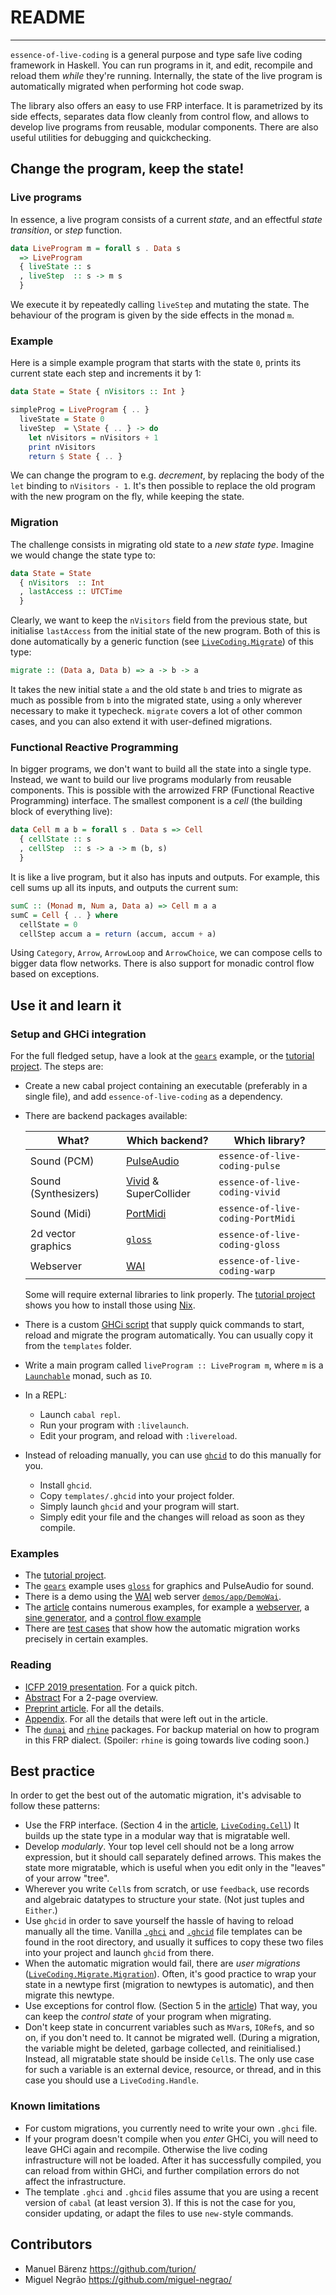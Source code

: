 # README
--------

`essence-of-live-coding` is a general purpose and type safe live coding framework in Haskell.
You can run programs in it, and edit, recompile and reload them _while_ they're running.
Internally, the state of the live program is automatically migrated when performing hot code swap.

The library also offers an easy to use FRP interface.
It is parametrized by its side effects,
separates data flow cleanly from control flow,
and allows to develop live programs from reusable, modular components.
There are also useful utilities for debugging and quickchecking.

## Change the program, keep the state!

### Live programs

In essence, a live program consists of a current _state_,
and an effectful _state transition_, or _step_ function.

```haskell
data LiveProgram m = forall s . Data s
  => LiveProgram
  { liveState :: s
  , liveStep  :: s -> m s
  }
```

We execute it by repeatedly calling `liveStep` and mutating the state.
The behaviour of the program is given by the side effects in the monad `m`.

### Example

Here is a simple example program that starts with the state `0`,
prints its current state each step and increments it by 1:

```haskell
data State = State { nVisitors :: Int }

simpleProg = LiveProgram { .. }
  liveState = State 0
  liveStep  = \State { .. } -> do
    let nVisitors = nVisitors + 1
    print nVisitors
    return $ State { .. }
```

We can change the program to e.g. _decrement_,
by replacing the body of the `let` binding to `nVisitors - 1`.
It's then possible to replace the old program with the new program on the fly,
while keeping the state.

### Migration

The challenge consists in migrating old state to a _new state type_.
Imagine we would change the state type to:

```haskell
data State = State
  { nVisitors  :: Int
  , lastAccess :: UTCTime
  }
```

Clearly, we want to keep the `nVisitors` field from the previous state,
but initialise `lastAccess` from the initial state of the new program.
Both of this is done automatically by a generic function (see [`LiveCoding.Migrate`](https://github.com/turion/essence-of-live-coding/blob/master/essence-of-live-coding/src/LiveCoding/Migrate.lhs)) of this type:

```haskell
migrate :: (Data a, Data b) => a -> b -> a
```

It takes the new initial state `a` and the old state `b` and tries to migrate as much as possible from `b` into the migrated state,
using `a` only wherever necessary to make it typecheck.
`migrate` covers a lot of other common cases,
and you can also extend it with user-defined migrations.

### Functional Reactive Programming

In bigger programs, we don't want to build all the state into a single type.
Instead, we want to build our live programs modularly from reusable components.
This is possible with the arrowized FRP (Functional Reactive Programming) interface.
The smallest component is a _cell_ (the building block of everything live):

```haskell
data Cell m a b = forall s . Data s => Cell
  { cellState :: s
  , cellStep  :: s -> a -> m (b, s)
  }
```

It is like a live program, but it also has inputs and outputs.
For example, this cell sums up all its inputs, and outputs the current sum:

```haskell
sumC :: (Monad m, Num a, Data a) => Cell m a a
sumC = Cell { .. } where
  cellState = 0
  cellStep accum a = return (accum, accum + a)
```

Using `Category`, `Arrow`, `ArrowLoop` and `ArrowChoice`,
we can compose cells to bigger data flow networks.
There is also support for monadic control flow based on exceptions.

## Use it and learn it

### Setup and GHCi integration

For the full fledged setup, have a look at the [`gears`](https://github.com/turion/essence-of-live-coding/tree/master/gears) example,
or the [tutorial project](https://github.com/turion/essence-of-live-coding-tutorial/).
The steps are:

* Create a new cabal project containing an executable
  (preferably in a single file),
  and add `essence-of-live-coding` as a dependency.
* There are backend packages available:

  | What? | Which backend? | Which library? |
  | ----- | -------------- | -------------- |
  | Sound (PCM) | [PulseAudio](hackage.haskell.org/package/pulse-simple) | `essence-of-live-coding-pulse` |
  | Sound (Synthesizers) | [Vivid](https://hackage.haskell.org/package/vivid) & SuperCollider | `essence-of-live-coding-vivid` |
  | Sound (Midi) | [PortMidi](https://hackage.haskell.org/package/PortMidi) | `essence-of-live-coding-PortMidi` |
  | 2d vector graphics | [`gloss`](http://hackage.haskell.org/package/gloss) | `essence-of-live-coding-gloss` |
  | Webserver | [WAI](https://hackage.haskell.org/package/wai) | `essence-of-live-coding-warp` |

  Some will require external libraries to link properly.
  The [tutorial project](https://github.com/turion/essence-of-live-coding-tutorial/) shows you how to install those using [Nix](https://nixos.org/).
* There is a custom [GHCi script](https://downloads.haskell.org/~ghc/latest/docs/html/users_guide/ghci.html#the-ghci-and-haskeline-files) that supply quick commands to start, reload and migrate the program automatically.
  You can usually copy it from the `templates` folder.
* Write a main program called `liveProgram :: LiveProgram m`,
  where `m` is a [`Launchable`](https://hackage.haskell.org/package/essence-of-live-coding-0.2.4/docs/LiveCoding.html#t:Launchable) monad, such as `IO`.
* In a REPL:
  * Launch `cabal repl`.
  * Run your program with `:livelaunch`.
  * Edit your program, and reload with `:livereload`.
* Instead of reloading manually,
  you can use [`ghcid`](https://github.com/ndmitchell/ghcid) to do this manually for you.
  * Install `ghcid`.
  * Copy `templates/.ghcid` into your project folder.
  * Simply launch `ghcid` and your program will start.
  * Simply edit your file and the changes will reload as soon as they compile.

### Examples

* The [tutorial project](https://github.com/turion/essence-of-live-coding-tutorial/).
* The [`gears`](https://github.com/turion/essence-of-live-coding/tree/master/gears) example uses [`gloss`](http://gloss.ouroborus.net/) for graphics and PulseAudio for sound.
* There is a demo using the [WAI](https://www.stackage.org/package/wai) web server [`demos/app/DemoWai`](https://github.com/turion/essence-of-live-coding/blob/master/demos/app/DemoWai.hs).
* The [article](https://www.manuelbaerenz.de/essence-of-live-coding/EssenceOfLiveCoding.pdf#section.4) contains numerous examples,
  for example a [webserver](https://www.manuelbaerenz.de/essence-of-live-coding/EssenceOfLiveCoding.pdf#subsection.3.2),
  a [sine generator](https://www.manuelbaerenz.de/essence-of-live-coding/EssenceOfLiveCoding.pdf#subsection.4.3),
  and a [control flow example](https://www.manuelbaerenz.de/essence-of-live-coding/EssenceOfLiveCoding.pdf#subsection.5.2)
* There are [test cases](https://github.com/turion/essence-of-live-coding/tree/master/essence-of-live-coding/test) that show how the automatic migration works precisely in certain examples.

### Reading

* [ICFP 2019 presentation](https://www.manuelbaerenz.de/essence-of-live-coding/EssenceOfLiveCodingPresentation.html).
  For a quick pitch.
* [Abstract](https://www.manuelbaerenz.de/essence-of-live-coding/EssenceOfLiveCodingAbstract.pdf)
  For a 2-page overview.
* [Preprint article](https://www.manuelbaerenz.de/essence-of-live-coding/EssenceOfLiveCoding.pdf).
  For all the details.
* [Appendix](https://www.manuelbaerenz.de/essence-of-live-coding/EssenceOfLiveCodingAppendix.pdf).
  For all the details that were left out in the article.
* The [`dunai`](http://hackage.haskell.org/package/dunai) and [`rhine`](https://github.com/turion/rhine) packages.
  For backup material on how to program in this FRP dialect.
  (Spoiler: `rhine` is going towards live coding soon.)

## Best practice

In order to get the best out of the automatic migration,
it's advisable to follow these patterns:

* Use the FRP interface.
  (Section 4 in the [article](https://www.manuelbaerenz.de/essence-of-live-coding/EssenceOfLiveCoding.pdf#section.4),
  [`LiveCoding.Cell`](https://github.com/turion/essence-of-live-coding/blob/master/essence-of-live-coding/src/LiveCoding/Cell.lhs))
  It builds up the state type in a modular way that is migratable well.
* Develop _modularly_.
  Your top level cell should not be a long arrow expression,
  but it should call separately defined arrows.
  This makes the state more migratable,
  which is useful when you edit only in the "leaves" of your arrow "tree".
* Wherever you write `Cell`s from scratch,
  or use `feedback`,
  use records and algebraic datatypes to structure your state.
  (Not just tuples and `Either`.)
* Use `ghcid` in order to save yourself the hassle of having to reload manually all the time.
  Vanilla [`.ghci`](https://downloads.haskell.org/ghc/latest/docs/html/users_guide/ghci.html) and [`.ghcid`](https://github.com/ndmitchell/ghcid) file templates can be found in the root directory,
  and usually it suffices to copy these two files into your project and launch `ghcid` from there.
* When the automatic migration would fail, there are _user migrations_ ([`LiveCoding.Migrate.Migration`](https://github.com/turion/essence-of-live-coding/blob/master/essence-of-live-coding/src/LiveCoding/Migrate/Migration.hs)).
  Often, it's good practice to wrap your state in a newtype first
  (migration to newtypes is automatic),
  and then migrate this newtype.
* Use exceptions for control flow.
  (Section 5 in the [article](https://www.manuelbaerenz.de/essence-of-live-coding/EssenceOfLiveCoding.pdf#section.5))
  That way, you can keep the _control state_ of your program when migrating.
* Don't keep state in concurrent variables such as `MVar`s, `IORef`s, and so on, if you don't need to.
  It cannot be migrated well.
  (During a migration, the variable might be deleted, garbage collected, and reinitialised.)
  Instead, all migratable state should be inside `Cell`s.
  The only use case for such a variable is an external device, resource, or thread,
  and in this case you should use a `LiveCoding.Handle`.

### Known limitations

* For custom migrations, you currently need to write your own `.ghci` file.
* If your program doesn't compile when you _enter_ GHCi,
  you will need to leave GHCi again and recompile.
  Otherwise the live coding infrastructure will not be loaded.
  After it has successfully compiled, you can reload from within GHCi,
  and further compilation errors do not affect the infrastructure.
* The template `.ghci` and `.ghcid` files assume that you are using a recent version of `cabal`
  (at least version 3).
  If this is not the case for you,
  consider updating, or adapt the files to use `new-`style commands.

## Contributors

* Manuel Bärenz https://github.com/turion/
* Miguel Negrão https://github.com/miguel-negrao/
